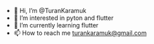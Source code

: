 - 👋 Hi, I’m @TuranKaramuk
- 👀 I’m interested in pyton and flutter
- 🌱 I’m currently learning flutter
- 📫 How to reach me turankaramuk@gmail.com

<!---
TuranKaramuk/TuranKaramuk is a ✨ special ✨ repository because its `README.md` (this file) appears on your GitHub profile.
You can click the Preview link to take a look at your changes.
--->
